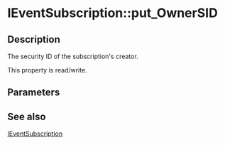 # IEventSubscription::put_OwnerSID

## Description

The security ID of the subscription's creator.

This property is read/write.

## Parameters

## See also

[IEventSubscription](https://learn.microsoft.com/windows/desktop/api/eventsys/nn-eventsys-ieventsubscription)